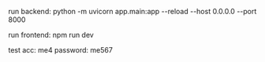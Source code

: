run backend: python -m uvicorn app.main:app --reload --host 0.0.0.0 --port 8000



run frontend: npm run dev



test acc: me4 password: me567

